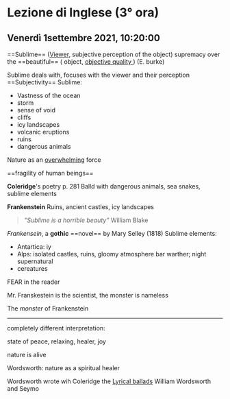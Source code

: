 #  Lezione di Inglese (3° ora)
## Venerdì 1settembre 2021, 10:20:00

==Sublime== (<u>Viewer</u>, subjective perception of the object)  supremacy over the ==beautiful== ( object, <u>objective quality </u>)
(E. burke)

Sublime deals with, focuses with the viewer and their perception
==Subjectivity==
Sublime:
* Vastness of the ocean
* storm
* sense of void
* cliffs
* icy landscapes
* volcanic eruptions
* ruins
* dangerous animals

Nature as an <u>overwhelming</u> force


==fragility of human beings==

**Coleridge**'s poetry p. 281 Balld with dangerous animals, sea snakes, sublime elements

**Frankenstein** Ruins, ancient castles, icy landscapes


> _"Sublime is a horrible beauty"_
>  William Blake


_Frankensein_, a **gothic** ==novel== by Mary Selley (1818)
Sublime elements:
* Antartica: iy
* Alps: isolated castles, ruins, gloomy atmosphere bar warther; night supernatural
* cereatures

FEAR in the reader

Mr. Franskestein is the scientist, the monster is nameless

The _monster_ of Frankenstein


---

completely different interpretation:

state of peace, relaxing, healer, joy

nature is alive

Wordsworth: nature as a spiritual healer



Wordsworth wrote wih Coleridge the <u>Lyrical ballads</u>
William Wordsworth and Seymo
<!--stackedit_data:
eyJoaXN0b3J5IjpbLTExNjAzNTg4NTQsMjA1MTA1MDE2M119
-->